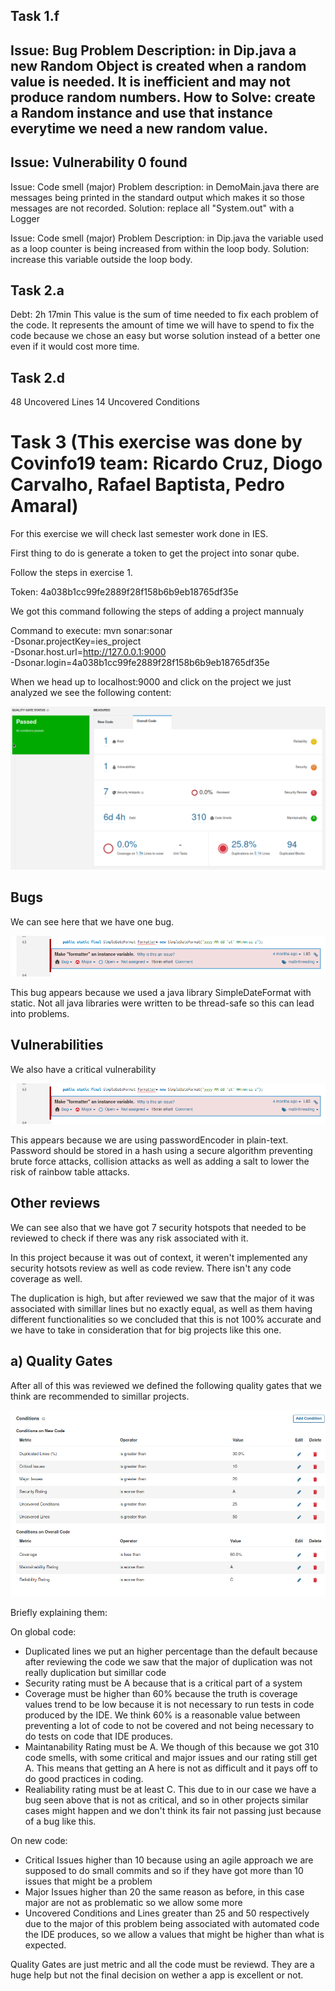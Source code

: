## Task 1.f

Issue: Bug
Problem Description: in Dip.java a new Random Object is created when a random value is needed. It is inefficient and may not produce random numbers.
How to Solve: create a Random instance and use that instance everytime we need a new random value.
----------------------------------------------
Issue: Vulnerability
0 found
----------------------------------------------
Issue: Code smell (major)
Problem description: in DemoMain.java there are messages being printed in the standard output which makes it so those messages are not recorded.
Solution: replace all "System.out" with a Logger

Issue: Code smell (major)
Problem Description: in Dip.java the variable used as a loop counter is being increased from within the loop body.
Solution: increase this variable outside the loop body.

## Task 2.a
Debt: 2h 17min
This value is the sum of time needed to fix each problem of the code. It represents the amount of time we will have to spend to fix the code because we chose an easy but worse solution instead of a better one even if it would cost more time.

## Task 2.d
48 Uncovered Lines
14 Uncovered Conditions

# Task 3 (This exercise was done by Covinfo19 team: Ricardo Cruz, Diogo Carvalho, Rafael Baptista, Pedro Amaral)

For this exercise we will check last semester work done in IES. 

First thing to do is generate a token to get the project into sonar qube.

Follow the steps in exercise 1.

Token: 4a038b1cc99fe2889f28f158b6b9eb18765df35e

We got this command following the steps of adding a project mannualy

Command to execute: mvn sonar:sonar \
    -Dsonar.projectKey=ies_project \
    -Dsonar.host.url=http://127.0.0.1:9000 \
    -Dsonar.login=4a038b1cc99fe2889f28f158b6b9eb18765df35e



When we head up to localhost:9000 and click on the project we just analyzed we see the following content:

![Screenshot](Covinfo19_Dashboard.png)


## Bugs
We can see here that we have one bug. 

![Screenshot](Cov_Bug.png)

This bug appears because we used a java library SimpleDateFormat with static. Not all java libraries were written to be thread-safe so this can lead into problems.

## Vulnerabilities
We also have a critical vulnerability

![Screenshot](Cov_Bug.png)

This appears because we are using passwordEncoder in plain-text. Password should be stored in a hash using a secure algorithm preventing brute force attacks, collision attacks as well as adding a salt to lower the risk of rainbow table attacks.

## Other reviews

We can see also that we have got 7 security hotspots that needed to be reviewed to check if there was any risk associated with it.

In this project because it was out of context, it weren't implemented any security hotsots review as well as code review. There isn't any code coverage as well.

The duplication is high, but after reviewed we saw that the major of it was associated with simillar lines but no exactly equal, as well as them having different functionalities so we concluded that this is not 100% accurate and we have to take in consideration that for big projects like this one.

## a) Quality Gates
After all of this was reviewed we defined the following quality gates that we think are recommended to simillar projects.

![Screenshot](QualityGates.png)


Briefly explaining them:

On global code:
- Duplicated lines we put an higher percentage than the default because after reviewing the code we saw that the major of duplication was not really duplication but simillar code
- Security rating must be A because that is a critical part of a system
- Coverage must be higher than 60% because the truth is coverage values trend to be low because it is not necessary to run tests in code produced by the IDE. We think 60% is a reasonable value between preventing a lot of code to not be covered and not being necessary to do tests on code that IDE produces.
- Maintanability Rating must be A. We though of this because we got 310 code smells, with some critical and major issues and our rating still get A. This means that getting an A here is not as difficult and it pays off to do good practices in coding.
- Realiability rating must be at least C. This due to in our case we have a bug seen above that is not as critical, and so in other projects similar cases might happen and we don't think its fair not passing just because of a bug like this. 

On new code:
- Critical Issues higher than 10 because using an agile approach we are supposed to do small commits and so if they have got more than 10 issues that might be a problem
- Major Issues higher than 20 the same reason as before, in this case major are not as problematic so we allow some more
- Uncovered Conditions and Lines greater than 25 and 50 respectively due to the major of this problem being associated with automated code the IDE produces, so we allow a values that might be higher than what is expected.


Quality Gates are just metric and all the code must be reviewd. They are a huge help but not the final decision on wether a app is excellent or not.